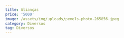 ```yaml
---
title: Alianças
price: '5000'
image: /assets/img/uploads/pexels-photo-265856.jpeg
category: Diversos
tag: Diversos
---
```


